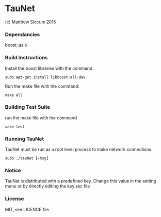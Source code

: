 # TauNet

(c) Matthew Slocum 2015

### Dependancies
boost::asio

### Build Instructions

Install the boost libraries with the command:
    
    sudo apt-get install libboost-all-dev
    
Run the make file with the command:
    
    make all
    
    
### Building Test Suite

run the make file with the command

    make test


### Running TauNet

TauNet must be run as a root level process to make network connections

    sudo ./tauNet [-msg]
    
### Notice

TauNet is distributed with a predefined key. Change this value in the setting menu or by directly editing the key.sec file
    
### License

MIT, see LICENCE file  